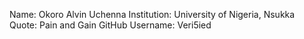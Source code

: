 Name: Okoro Alvin Uchenna
Institution: University of Nigeria, Nsukka
Quote: Pain and Gain
GitHub Username: Veri5ied
